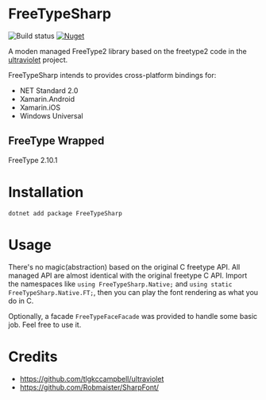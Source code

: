 # FreeTypeSharp
![Build status](https://github.com/ryancheung/FreeTypeSharp/workflows/.NET%20Core/badge.svg)
[![Nuget](https://img.shields.io/nuget/v/FreeTypeSharp)](https://www.nuget.org/packages/FreeTypeSharp/)

A moden managed FreeType2 library based on the freetype2 code in the [ultraviolet](https://github.com/tlgkccampbell/ultraviolet/tree/develop/Source/Ultraviolet.FreeType2) project.

FreeTypeSharp intends to provides cross-platform bindings for:

- NET Standard 2.0
- Xamarin.Android
- Xamarin.iOS
- Windows Universal

## FreeType Wrapped

FreeType 2.10.1

# Installation

`dotnet add package FreeTypeSharp`

# Usage

There's no magic(abstraction) based on the original C freetype API. All managed API are almost identical with the original freetype C API. Import the namespaces like `using FreeTypeSharp.Native;` and `using static FreeTypeSharp.Native.FT;`, then you can play the font rendering as what you do in C.

Optionally, a facade `FreeTypeFaceFacade` was provided to handle some basic job. Feel free to use it.

# Credits

- https://github.com/tlgkccampbell/ultraviolet
- https://github.com/Robmaister/SharpFont/
